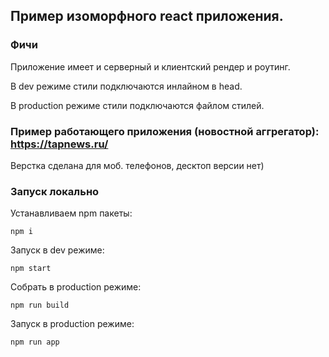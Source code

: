 ## Пример изоморфного react приложения.

### Фичи
Приложение имеет и серверный и клиентский рендер и роутинг.

В dev режиме стили подключаются инлайном в head.

В production режиме стили подключаются файлом стилей.

### Пример работающего приложения (новостной аггрегатор): https://tapnews.ru/

Верстка сделана для моб. телефонов, десктоп версии нет)


### Запуск локально
Устанавливаем npm пакеты:
```
npm i
```

Запуск в dev режиме:

```
npm start
```

Собрать в production режиме:
```
npm run build
```
Запуск в production режиме:
```
npm run app
```
